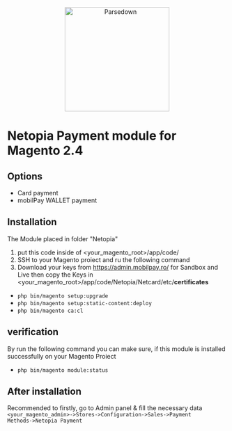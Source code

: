 <div align="center"><a href="https://netopia-payments.com/"><img alt="Parsedown" src="https://suport.mobilpay.ro/np-logo-blue.svg" width="240" /></a></div>

# Netopia Payment module for Magento 2.4
## Options
* Card payment
* mobilPay WALLET payment

## Installation
The Module placed in folder "Netopia"
1. put this code inside of <your_magento_root>/app/code/
2. SSH to your Magento proiect and ru the following command
3. Download your keys from https://admin.mobilpay.ro/ for Sandbox and Live then copy the Keys in <your_magento_root>/app/code/Netopia/Netcard/etc/**certificates**
* <code>php bin/magento setup:upgrade</code>
* <code>php bin/magento setup:static-content:deploy</code>
* <code>php bin/magento ca:cl</code>

## verification
By run the following command you can make sure, if this module is installed successfully on your Magento Proiect
* <code>php bin/magento module:status</code>

## After installation
Recommended to firstly, go to Admin panel & fill the necessary data
<code><your_magento_admin>->Stores->Configuration->Sales->Payment Methods->Netopia Payment</code>